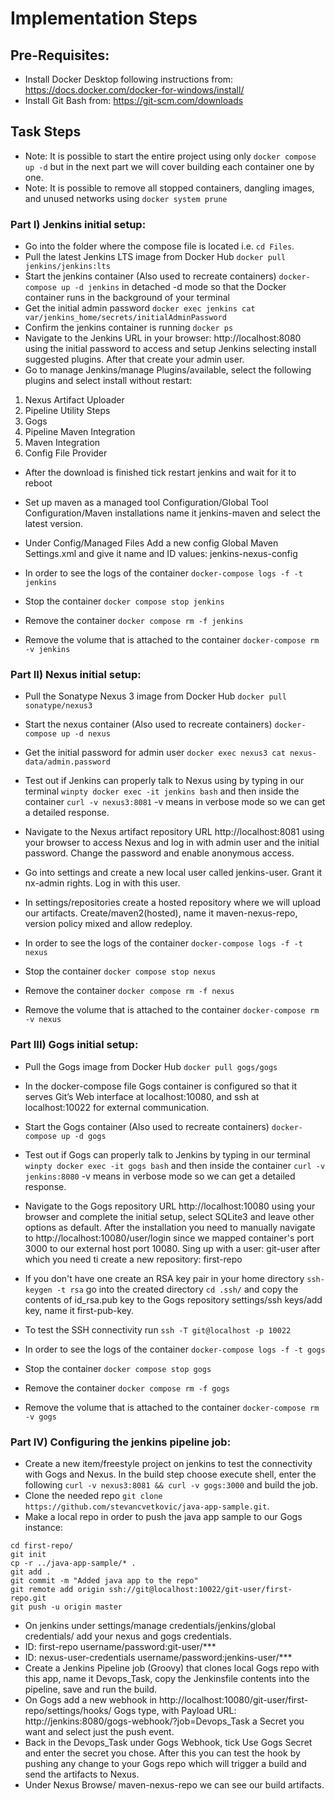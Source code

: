 # Implementation Steps

## Pre-Requisites:
- Install Docker Desktop following instructions from: https://docs.docker.com/docker-for-windows/install/
- Install Git Bash from: https://git-scm.com/downloads
## Task Steps
- Note: It is possible to start the entire project using only `docker compose up -d` but in the next part we will cover building each container one by one.
- Note: It is possible to remove all stopped containers, dangling images, and unused networks using `docker system prune`
### Part I) Jenkins initial setup:
- Go into the folder where the compose file is located i.e. `cd Files`.
- Pull the latest Jenkins LTS image from Docker Hub `docker pull jenkins/jenkins:lts`
- Start the jenkins container (Also used to recreate containers) `docker-compose up -d jenkins` 
  in detached -d mode so that the Docker container runs in the background of your terminal 
- Get the initial admin password `docker exec jenkins cat var/jenkins_home/secrets/initialAdminPassword`
- Confirm the jenkins container is running `docker ps`
- Navigate to the Jenkins URL in your browser: http://localhost:8080 using the initial password to access and setup Jenkins selecting install suggested plugins. After that create your admin user. 
- Go to manage Jenkins/manage Plugins/available, select the following plugins and select install without restart:
1. Nexus Artifact Uploader
2. Pipeline Utility Steps
3. Gogs
4. Pipeline Maven Integration
5. Maven Integration
6. Config File Provider
- After the download is finished tick restart jenkins and wait for it to reboot
- Set up maven as a managed tool Configuration/Global Tool Configuration/Maven installations name it jenkins-maven and select the latest version.
- Under Config/Managed Files Add a new config Global Maven Settings.xml and give it name and ID values: jenkins-nexus-config

- In order to see the logs of the container `docker-compose logs -f -t jenkins`
- Stop the container `docker compose stop jenkins`
- Remove the container `docker compose rm -f jenkins`
- Remove the volume that is attached to the container `docker-compose rm -v jenkins`

### Part II) Nexus initial setup:
- Pull the Sonatype Nexus 3 image from Docker Hub `docker pull sonatype/nexus3`
- Start the nexus container (Also used to recreate containers) `docker-compose up -d nexus`
- Get the initial password for admin user `docker exec nexus3 cat nexus-data/admin.password`
- Test out if Jenkins can properly talk to Nexus using by typing in our terminal `winpty docker exec -it jenkins bash` and then inside the container `curl -v nexus3:8081` -v means in verbose mode so we can get a detailed response.
- Navigate to the Nexus artifact repository URL http://localhost:8081 using your browser to access Nexus and log in with admin user and the initial password. Change the password and enable anonymous access.
- Go into settings and create a new local user called jenkins-user. Grant it nx-admin rights. Log in with this user.
- In settings/repositories create a hosted repository where we will upload our artifacts. Create/maven2(hosted), name it maven-nexus-repo, version policy mixed and allow redeploy.

- In order to see the logs of the container `docker-compose logs -f -t nexus`
- Stop the container `docker compose stop nexus`
- Remove the container `docker compose rm -f nexus`
- Remove the volume that is attached to the container `docker-compose rm -v nexus`

### Part III) Gogs initial setup:
- Pull the Gogs image from Docker Hub `docker pull gogs/gogs`
- In the docker-compose file Gogs container is configured so that it serves Git’s Web interface at localhost:10080, and ssh at localhost:10022 for external communication.
- Start the Gogs container (Also used to recreate containers) `docker-compose up -d gogs`
- Test out if Gogs can properly talk to Jenkins by typing in our terminal `winpty docker exec -it gogs bash` and then inside the container `curl -v jenkins:8080` -v means in verbose mode so we can get a detailed response.
- Navigate to the Gogs repository URL http://localhost:10080 using your browser and complete the initial setup, select SQLite3 and leave other options as default. After the installation you need to manually navigate to http://localhost:10080/user/login since we mapped container's port 3000 to our external host port 10080. Sing up with a user: git-user after which you need ti create a new repository: first-repo
- If you don't have one create an RSA key pair in your home directory `ssh-keygen -t rsa` go into the created directory `cd .ssh/` and copy the contents of id_rsa.pub key to the Gogs repository settings/ssh keys/add key, name it first-pub-key.
- To test the SSH connectivity run `ssh -T git@localhost -p 10022`

- In order to see the logs of the container `docker-compose logs -f -t gogs`
- Stop the container `docker compose stop gogs`
- Remove the container `docker compose rm -f gogs`
- Remove the volume that is attached to the container `docker-compose rm -v gogs`

### Part IV) Configuring the jenkins pipeline job:
- Create a new item/freestyle project on jenkins to test the connectivity with Gogs and Nexus. In the build step choose execute shell, enter the following
`curl -v nexus3:8081 && curl -v gogs:3000` and build the job.
- Clone the needed repo `git clone https://github.com/stevancvetkovic/java-app-sample.git`.
- Make a local repo in order to push the java app sample to our Gogs instance:
```mkdir first-repo 
cd first-repo/ 
git init
cp -r ../java-app-sample/* .
git add .
git commit -m "Added java app to the repo"
git remote add origin ssh://git@localhost:10022/git-user/first-repo.git
git push -u origin master
```
- On jenkins under settings/manage credentials/jenkins/global credentials/ add your nexus and gogs credentials.
- ID: first-repo username/password:git-user/***
- ID: nexus-user-credentials username/password:jenkins-user/***
- Create a Jenkins Pipeline job (Groovy) that clones local Gogs repo with this app, name it Devops_Task, copy the Jenkinsfile contents into the pipeline, save and run the build.
- On Gogs add a new webhook in http://localhost:10080/git-user/first-repo/settings/hooks/ Gogs type, with Payload URL: http://jenkins:8080/gogs-webhook/?job=Devops_Task a Secret you want and select just the push event.
- Back in the Devops_Task under Gogs Webhook, tick Use Gogs Secret and enter the secret you chose. After this you can test the hook by pushing any change to your Gogs repo which will trigger a build and send the artifacts to Nexus.
- Under Nexus Browse/ maven-nexus-repo we can see our build artifacts.
